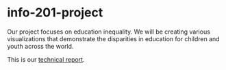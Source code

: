# info-201-project

Our project focuses on education inequality. We will be creating various visualizations that demonstrate the disparities in education for children and youth across the world.

This is our [technical report](https://github.com/kaylamchea/info201-project/wiki/Technical-Report).

